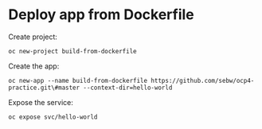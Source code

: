 # Deploy app from Dockerfile

Create project:

```
oc new-project build-from-dockerfile
```

Create the app:

`oc new-app --name build-from-dockerfile https://github.com/sebw/ocp4-practice.git\#master --context-dir=hello-world`

Expose the service:

`oc expose svc/hello-world`
